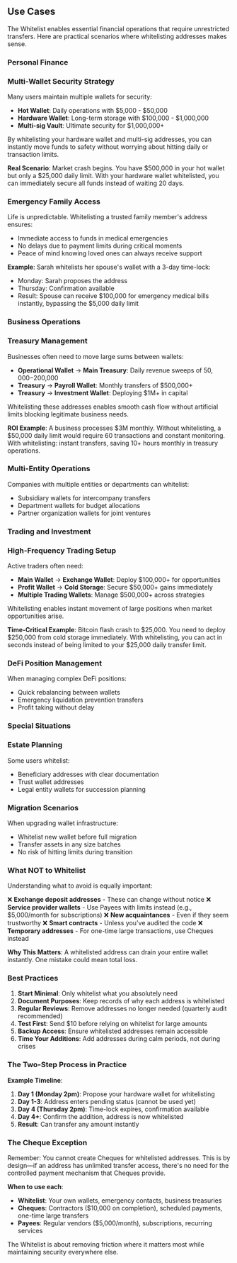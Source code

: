 ## Use Cases

The Whitelist enables essential financial operations that require unrestricted transfers. Here are practical scenarios where whitelisting addresses makes sense.

### Personal Finance

### Multi-Wallet Security Strategy
Many users maintain multiple wallets for security:
- **Hot Wallet**: Daily operations with $5,000 - $50,000
- **Hardware Wallet**: Long-term storage with $100,000 - $1,000,000
- **Multi-sig Vault**: Ultimate security for $1,000,000+

By whitelisting your hardware wallet and multi-sig addresses, you can instantly move funds to safety without worrying about hitting daily or transaction limits.

**Real Scenario**: Market crash begins. You have $500,000 in your hot wallet but only a $25,000 daily limit. With your hardware wallet whitelisted, you can immediately secure all funds instead of waiting 20 days.

### Emergency Family Access
Life is unpredictable. Whitelisting a trusted family member's address ensures:
- Immediate access to funds in medical emergencies
- No delays due to payment limits during critical moments
- Peace of mind knowing loved ones can always receive support

**Example**: Sarah whitelists her spouse's wallet with a 3-day time-lock:
- Monday: Sarah proposes the address
- Thursday: Confirmation available
- Result: Spouse can receive $100,000 for emergency medical bills instantly, bypassing the $5,000 daily limit

### Business Operations

### Treasury Management
Businesses often need to move large sums between wallets:
- **Operational Wallet** → **Main Treasury**: Daily revenue sweeps of $50,000-$200,000
- **Treasury** → **Payroll Wallet**: Monthly transfers of $500,000+
- **Treasury** → **Investment Wallet**: Deploying $1M+ in capital

Whitelisting these addresses enables smooth cash flow without artificial limits blocking legitimate business needs.

**ROI Example**: A business processes $3M monthly. Without whitelisting, a $50,000 daily limit would require 60 transactions and constant monitoring. With whitelisting: instant transfers, saving 10+ hours monthly in treasury operations.

### Multi-Entity Operations
Companies with multiple entities or departments can whitelist:
- Subsidiary wallets for intercompany transfers
- Department wallets for budget allocations
- Partner organization wallets for joint ventures

### Trading and Investment

### High-Frequency Trading Setup
Active traders often need:
- **Main Wallet** → **Exchange Wallet**: Deploy $100,000+ for opportunities
- **Profit Wallet** → **Cold Storage**: Secure $50,000+ gains immediately
- **Multiple Trading Wallets**: Manage $500,000+ across strategies

Whitelisting enables instant movement of large positions when market opportunities arise.

**Time-Critical Example**: Bitcoin flash crash to $25,000. You need to deploy $250,000 from cold storage immediately. With whitelisting, you can act in seconds instead of being limited to your $25,000 daily transfer limit.

### DeFi Position Management
When managing complex DeFi positions:
- Quick rebalancing between wallets
- Emergency liquidation prevention transfers
- Profit taking without delay

### Special Situations

### Estate Planning
Some users whitelist:
- Beneficiary addresses with clear documentation
- Trust wallet addresses
- Legal entity wallets for succession planning

### Migration Scenarios
When upgrading wallet infrastructure:
- Whitelist new wallet before full migration
- Transfer assets in any size batches
- No risk of hitting limits during transition

### What NOT to Whitelist

Understanding what to avoid is equally important:

❌ **Exchange deposit addresses** - These can change without notice
❌ **Service provider wallets** - Use Payees with limits instead (e.g., $5,000/month for subscriptions)
❌ **New acquaintances** - Even if they seem trustworthy
❌ **Smart contracts** - Unless you've audited the code
❌ **Temporary addresses** - For one-time large transactions, use Cheques instead

**Why This Matters**: A whitelisted address can drain your entire wallet instantly. One mistake could mean total loss.

### Best Practices

1. **Start Minimal**: Only whitelist what you absolutely need
2. **Document Purposes**: Keep records of why each address is whitelisted
3. **Regular Reviews**: Remove addresses no longer needed (quarterly audit recommended)
4. **Test First**: Send $10 before relying on whitelist for large amounts
5. **Backup Access**: Ensure whitelisted addresses remain accessible
6. **Time Your Additions**: Add addresses during calm periods, not during crises

### The Two-Step Process in Practice

**Example Timeline**:
1. **Day 1 (Monday 2pm)**: Propose your hardware wallet for whitelisting
2. **Day 1-3**: Address enters pending status (cannot be used yet)
3. **Day 4 (Thursday 2pm)**: Time-lock expires, confirmation available
4. **Day 4+**: Confirm the addition, address is now whitelisted
5. **Result**: Can transfer any amount instantly

### The Cheque Exception

Remember: You cannot create Cheques for whitelisted addresses. This is by design—if an address has unlimited transfer access, there's no need for the controlled payment mechanism that Cheques provide.

**When to use each**:
- **Whitelist**: Your own wallets, emergency contacts, business treasuries
- **Cheques**: Contractors ($10,000 on completion), scheduled payments, one-time large transfers
- **Payees**: Regular vendors ($5,000/month), subscriptions, recurring services

The Whitelist is about removing friction where it matters most while maintaining security everywhere else.